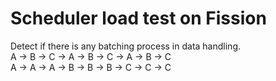 # Scheduler load test on Fission
Detect if there is any batching process in data handling. <br>
A -> B -> C -> A -> B -> C -> A -> B -> C<br>
A -> A -> A -> B -> B -> B -> C -> C -> C<br>